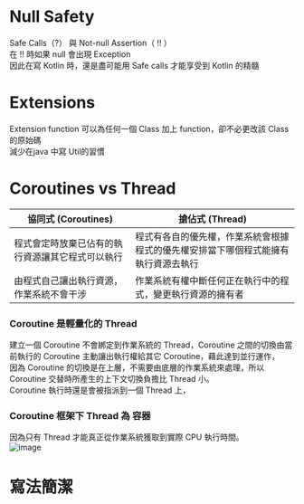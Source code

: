 # Null Safety

Safe Calls（?） 與 Not-null Assertion（ !! ）  
在 !! 時如果 null 會出現 Exception  
因此在寫 Kotlin 時，還是盡可能用 Safe calls 才能享受到 Kotlin 的精髓

# Extensions 

Extension function 可以為任何一個 Class 加上 function，卻不必更改該 Class 的原始碼  
減少在java 中寫 Util的習慣  

# Coroutines  vs Thread
|  協同式 (Coroutines)  | 搶佔式 (Thread)  |
|  ----  | ----  |
| 程式會定時放棄已佔有的執行資源讓其它程式可以執行| 程式有各自的優先權，作業系統會根據程式的優先權安排當下哪個程式能擁有執行資源去執行 |
| 由程式自己讓出執行資源，作業系統不會干涉  | 作業系統有權中斷任何正在執行中的程式，變更執行資源的擁有者 |
  
 ### Coroutine 是輕量化的 Thread  
 建立一個 Coroutine 不會綁定到作業系統的 Thread，Coroutine 之間的切換由當前執行的 Coroutine 主動讓出執行權給其它 Coroutine，藉此達到並行運作，    
 因為 Coroutine 的切換是在上層，不需要由底層的作業系統來處理，所以 Coroutine 交替時所產生的上下文切換負擔比 Thread 小。   
 Coroutine 執行時還是會被指派到一個 Thread 上， 
 ### Coroutine 框架下 Thread 為 容器
 因為只有 Thread 才能真正從作業系統獲取到實際 CPU 執行時間。  
![image](https://user-images.githubusercontent.com/32256068/111961525-232e7080-8b2c-11eb-9235-e61366094710.png)

# 寫法簡潔
